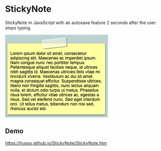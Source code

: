 # StickyNote
StickyNote in JavaScript with an autosave feature 2 seconds after the user stops typing.

![alt screenshot](https://raw.githubusercontent.com/lrusso/StickyNote/master/StickyNote.png)

## Demo

https://lrusso.github.io/StickyNote/StickyNote.htm

